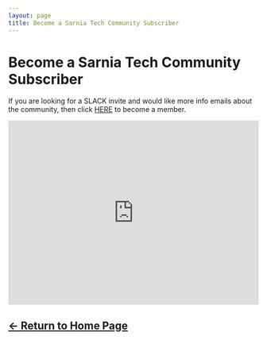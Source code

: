 ```yaml
---
layout: page
title: Become a Sarnia Tech Community Subscriber
---
```

# Become a Sarnia Tech Community Subscriber
If you are looking for a SLACK invite and would like more info emails about the community, then click [HERE](/member) to become a member.
<iframe src="https://services.cognitoforms.com/f/N78qdX2YcEavlT8UYd_QSg?id=1" style="position:relative;width:1px;min-width:100%;*width:100%;" frameborder="0" scrolling="yes" seamless="seamless" height="371" width="100%"></iframe>
<script src="https://services.cognitoforms.com/scripts/embed.js"></script>

## [&#8592; Return to Home Page](/)
